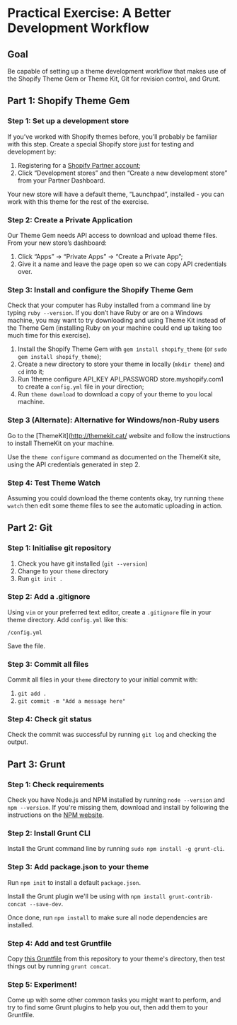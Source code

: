 # Practical Exercise: A Better Development Workflow


## Goal
Be capable of setting up a theme development workflow that makes use of the
Shopify Theme Gem or Theme Kit, Git for revision control, and Grunt.


## Part 1: Shopify Theme Gem

### Step 1: Set up a development store
If you’ve worked with Shopify themes before, you’ll probably be familiar with
this step. Create a special Shopify store just for testing and development by:

1. Registering for a [Shopify Partner account](https://www.shopify.com/partners);
2. Click “Development stores” and then “Create a new development store” from
   your Partner Dashboard.
   
Your new store will have a default theme, “Launchpad”, installed - you can work
with this theme for the rest of the exercise.

### Step 2: Create a Private Application
Our Theme Gem needs API access to download and upload theme files. From your new
store’s dashboard:

1. Click “Apps” -> “Private Apps” -> “Create a Private App”;
2. Give it a name and leave the page open so we can copy API credentials over.

### Step 3: Install and configure the Shopify Theme Gem
Check that your computer has Ruby installed from a command line by typing
`ruby --version`. If you don’t have Ruby or are on a Windows machine, you may
want to try downloading and using Theme Kit instead of the Theme Gem (installing
Ruby on your machine could end up taking too much time for this exercise).

1. Install the Shopify Theme Gem with `gem install shopify_theme` (or `sudo gem
   install shopify_theme`);
2. Create a new directory to store your theme in locally (`mkdir theme`) and
   `cd` into it;
3. Run 1theme configure API_KEY API_PASSWORD store.myshopify.com1 to create a
   `config.yml` file in your direction;
4. Run `theme download` to download a copy of your theme to you local machine.

### Step 3 (Alternate): Alternative for Windows/non-Ruby users
Go to the [ThemeKit](http://themekit.cat/ website and follow the instructions to
install ThemeKit on your machine.

Use the `theme configure` command as documented on the ThemeKit site, using the
API credentials generated in step 2.

### Step 4: Test Theme Watch
Assuming you could download the theme contents okay, try running `theme watch`
then edit some theme files to see the automatic uploading in action.


## Part 2: Git

### Step 1: Initialise git repository

1. Check you have git installed (`git --version`)
2. Change to your `theme` directory
3. Run `git init .`


### Step 2: Add a .gitignore
Using `vim` or your preferred text editor, create a `.gitignore` file in your
theme directory. Add `config.yml` like this:

```
/config.yml
```

Save the file.

### Step 3: Commit all files
Commit all files in your `theme` directory to your initial commit with:

1. `git add .`
2. `git commit -m "Add a message here"`

### Step 4: Check git status
Check the commit was successful by running `git log` and checking the output.


## Part 3: Grunt

### Step 1: Check requirements
Check you have Node.js and NPM installed by running `node --version` and
`npm --version`. If you're missing them, download and install by following the
instructions on the [NPM website](https://docs.npmjs.com/getting-started/installing-node).

### Step 2: Install Grunt CLI
Install the Grunt command line by running `sudo npm install -g grunt-cli`.

### Step 3: Add package.json to your theme
Run `npm init` to install a default `package.json`.

Install the Grunt plugin we'll be using with
`npm install grunt-contrib-concat --save-dev`.

Once done, run `npm install` to make sure all node dependencies are installed.

### Step 4: Add and test Gruntfile
Copy [this Gruntfile](https://gist.github.com/gavinballard/cead3b23fe4c067b899d)
from this repository to your theme's directory, then test things out by running
`grunt concat`.

### Step 5: Experiment!
Come up with some other common tasks you might want to perform, and try to find
some Grunt plugins to help you out, then add them to your Gruntfile.






